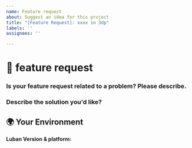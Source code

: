 ```yaml
---
name: Feature request
about: Suggest an idea for this project
title: "[Feature Request]: xxxx in 3dp"
labels: ''
assignees: ''

---
```


<!--🔅🔅🔅🔅🔅🔅🔅🔅🔅🔅🔅🔅🔅🔅🔅🔅🔅🔅🔅🔅🔅🔅🔅🔅🔅🔅🔅🔅🔅🔅🔅

Oh hi there! 😄

To expedite issue processing please search open and closed issues before submitting a new one.
Existing issues often contain information about workarounds, resolution, or progress updates.

🔅🔅🔅🔅🔅🔅🔅🔅🔅🔅🔅🔅🔅🔅🔅🔅🔅🔅🔅🔅🔅🔅🔅🔅🔅🔅🔅🔅🔅🔅🔅🔅🔅-->

# 🐞 feature request

### Is your feature request related to a problem? Please describe.
<!-- A clear and concise description of what the problem is. Ex. I'm always frustrated when [...] -->
<!-- ✍️edit: -->

### Describe the solution you'd like?

<!-- A clear and concise description of what you want to happen. -->
<!-- ✍️-->

## 🌍  Your Environment

**Luban Version & platform:**
<pre><code>
<!-- ✍️-->

</code></pre>
